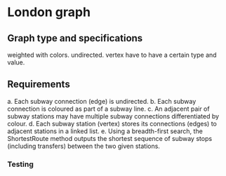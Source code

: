 # London graph
## Graph type and specifications
weighted with colors.
undirected.
vertex have to have a certain type and value.
## Requirements 

a. Each subway connection (edge) is undirected.
b. Each subway connection is coloured as part of a subway line.
c. An adjacent pair of subway stations may have multiple subway connections differentiated by colour.
d. Each subway station (vertex) stores its connections (edges) to adjacent stations in a linked list.
e. Using a breadth-first search, the ShortestRoute method outputs the shortest sequence of subway
stops (including transfers) between the two given stations. 
### Testing